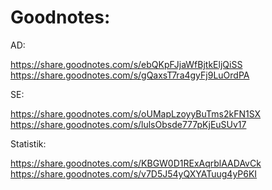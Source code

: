 # Goodnotes:

AD:

https://share.goodnotes.com/s/ebQKpFJjaWfBjtkEljQiSS
https://share.goodnotes.com/s/gQaxsT7ra4gyFj9LuOrdPA

SE:

https://share.goodnotes.com/s/oUMapLzoyyBuTms2kFN1SX
https://share.goodnotes.com/s/lulsObsde777pKjEuSUv17

Statistik:

https://share.goodnotes.com/s/KBGW0D1RExAqrblAADAvCk
https://share.goodnotes.com/s/v7D5J54yQXYATuug4yP6KI

